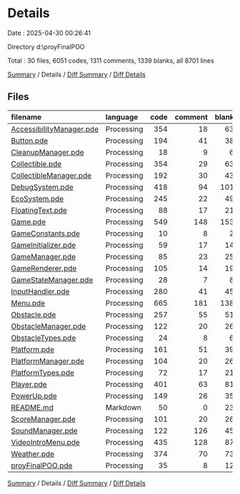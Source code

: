 # Details

Date : 2025-04-30 00:26:41

Directory d:\\proyFinalPOO

Total : 30 files,  6051 codes, 1311 comments, 1339 blanks, all 8701 lines

[Summary](results.md) / Details / [Diff Summary](diff.md) / [Diff Details](diff-details.md)

## Files
| filename | language | code | comment | blank | total |
| :--- | :--- | ---: | ---: | ---: | ---: |
| [AccessibilityManager.pde](/AccessibilityManager.pde) | Processing | 354 | 18 | 63 | 435 |
| [Button.pde](/Button.pde) | Processing | 194 | 41 | 38 | 273 |
| [CleanupManager.pde](/CleanupManager.pde) | Processing | 18 | 9 | 6 | 33 |
| [Collectible.pde](/Collectible.pde) | Processing | 354 | 29 | 63 | 446 |
| [CollectibleManager.pde](/CollectibleManager.pde) | Processing | 192 | 30 | 43 | 265 |
| [DebugSystem.pde](/DebugSystem.pde) | Processing | 418 | 94 | 101 | 613 |
| [EcoSystem.pde](/EcoSystem.pde) | Processing | 245 | 22 | 49 | 316 |
| [FloatingText.pde](/FloatingText.pde) | Processing | 88 | 17 | 21 | 126 |
| [Game.pde](/Game.pde) | Processing | 549 | 148 | 153 | 850 |
| [GameConstants.pde](/GameConstants.pde) | Processing | 10 | 8 | 2 | 20 |
| [GameInitializer.pde](/GameInitializer.pde) | Processing | 59 | 17 | 14 | 90 |
| [GameManager.pde](/GameManager.pde) | Processing | 85 | 23 | 25 | 133 |
| [GameRenderer.pde](/GameRenderer.pde) | Processing | 105 | 14 | 19 | 138 |
| [GameStateManager.pde](/GameStateManager.pde) | Processing | 28 | 7 | 8 | 43 |
| [InputHandler.pde](/InputHandler.pde) | Processing | 280 | 41 | 45 | 366 |
| [Menu.pde](/Menu.pde) | Processing | 665 | 181 | 138 | 984 |
| [Obstacle.pde](/Obstacle.pde) | Processing | 257 | 55 | 51 | 363 |
| [ObstacleManager.pde](/ObstacleManager.pde) | Processing | 122 | 20 | 26 | 168 |
| [ObstacleTypes.pde](/ObstacleTypes.pde) | Processing | 24 | 8 | 6 | 38 |
| [Platform.pde](/Platform.pde) | Processing | 161 | 51 | 39 | 251 |
| [PlatformManager.pde](/PlatformManager.pde) | Processing | 104 | 20 | 26 | 150 |
| [PlatformTypes.pde](/PlatformTypes.pde) | Processing | 72 | 17 | 21 | 110 |
| [Player.pde](/Player.pde) | Processing | 401 | 63 | 81 | 545 |
| [PowerUp.pde](/PowerUp.pde) | Processing | 149 | 26 | 35 | 210 |
| [README.md](/README.md) | Markdown | 50 | 0 | 23 | 73 |
| [ScoreManager.pde](/ScoreManager.pde) | Processing | 101 | 20 | 26 | 147 |
| [SoundManager.pde](/SoundManager.pde) | Processing | 122 | 126 | 45 | 293 |
| [VideoIntroMenu.pde](/VideoIntroMenu.pde) | Processing | 435 | 128 | 87 | 650 |
| [Weather.pde](/Weather.pde) | Processing | 374 | 70 | 73 | 517 |
| [proyFinalPOO.pde](/proyFinalPOO.pde) | Processing | 35 | 8 | 12 | 55 |

[Summary](results.md) / Details / [Diff Summary](diff.md) / [Diff Details](diff-details.md)